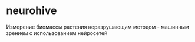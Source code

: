 # neurohive
Измерение биомассы растения неразрушающим методом - машинным зрением с использованием нейросетей
